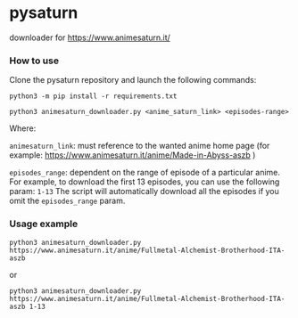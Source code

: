 # pysaturn
downloader for https://www.animesaturn.it/ 


### How to use
Clone the pysaturn repository and launch the following commands:
 
```
python3 -m pip install -r requirements.txt

python3 animesaturn_downloader.py <anime_saturn_link> <episodes-range>
```

Where:

`animesaturn_link`: must reference to the wanted anime home page (for example: https://www.animesaturn.it/anime/Made-in-Abyss-aszb )

`episodes_range`: dependent on the range of episode of a particular anime.
For example, to download the first 13 episodes, you can use the following param: `1-13`
The script will automatically download all the episodes if you omit the `episodes_range` param.

### Usage example
```python3 animesaturn_downloader.py https://www.animesaturn.it/anime/Fullmetal-Alchemist-Brotherhood-ITA-aszb```

or 

```python3 animesaturn_downloader.py https://www.animesaturn.it/anime/Fullmetal-Alchemist-Brotherhood-ITA-aszb 1-13```
